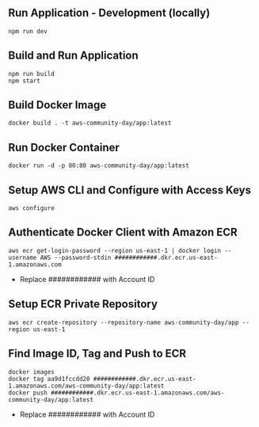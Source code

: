 ## Run Application - Development (locally)

```
npm run dev
```

## Build and Run Application

```
npm run build
npm start
```

## Build Docker Image

```
docker build . -t aws-community-day/app:latest
```

## Run Docker Container

```
docker run -d -p 80:80 aws-community-day/app:latest
```

## Setup AWS CLI and Configure with Access Keys

```
aws configure
```

## Authenticate Docker Client with Amazon ECR

```
aws ecr get-login-password --region us-east-1 | docker login --username AWS --password-stdin ############.dkr.ecr.us-east-1.amazonaws.com
```

- Replace ############ with Account ID

## Setup ECR Private Repository

```
aws ecr create-repository --repository-name aws-community-day/app --region us-east-1
```

## Find Image ID, Tag and Push to ECR

```
docker images
docker tag aa9d1fccdd20 ############.dkr.ecr.us-east-1.amazonaws.com/aws-community-day/app:latest
docker push ############.dkr.ecr.us-east-1.amazonaws.com/aws-community-day/app:latest
```

- Replace ############ with Account ID
